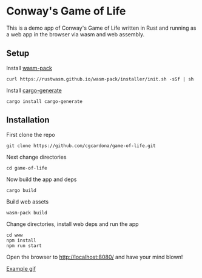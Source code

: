 # Conway's Game of Life

This is a demo app of Conway's Game of Life written in Rust and running as a web app in the browser via wasm and web assembly.

## Setup

Install [wasm-pack](https://rustwasm.github.io/wasm-pack/book/)

```
curl https://rustwasm.github.io/wasm-pack/installer/init.sh -sSf | sh
```

Install [cargo-generate](https://github.com/ashleygwilliams/cargo-generate)

```
cargo install cargo-generate
```

## Installation

First clone the repo

```
git clone https://github.com/cgcardona/game-of-life.git
```

Next change directories

```
cd game-of-life
```

Now build the app and deps

```
cargo build
```

Build web assets

```
wasm-pack build
```

Change directories, install web deps and run the app

```
cd www
npm install
npm run start
```

Open the browser to [http://localhost:8080/](http://localhost:8080/) and have your mind blown!

[Example gif](https://i.imgur.com/94uQuHT.mp4)
